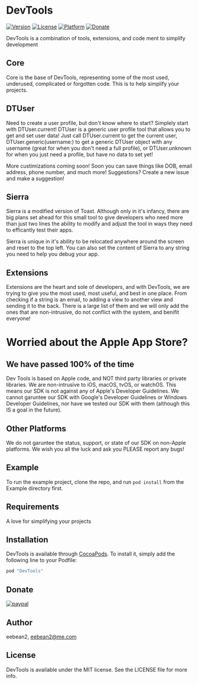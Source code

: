 # DevTools

[![Version](https://img.shields.io/cocoapods/v/DevTools.svg?style=flat)](http://cocoapods.org/pods/DevTools)
[![License](https://img.shields.io/cocoapods/l/DevTools.svg?style=flat)](http://cocoapods.org/pods/DevTools)
[![Platform](https://img.shields.io/cocoapods/p/DevTools.svg?style=flat)](http://cocoapods.org/pods/DevTools)
[![Donate](https://img.shields.io/badge/Donate-PayPal-green.svg)](AFQ67C767PDPL)

DevTools is a combination of tools, extensions, and code ment to simplify development

## Core

Core is the base of DevTools, representing some of the most used, underused, complicated or forgotten code. This is to help simplify your projects.

## DTUser

Need to create a user profile, but don't know where to start? Simplely start with DTUser.current! DTUser is a generic user profile tool that allows you to get and set user data! Just call DTUser.current to get the current user, DTUser.generic(username:) to get a generic DTUser object with any username (great for when you don't need a full profile), or DTUser.unknown for when you just need a profile, but have no data to set yet!

More custimizations coming soon! Soon you can save things like DOB, email address, phone number, and much more! Suggestions? Create a new issue and make a suggestion!

## Sierra

Sierra is a modified version of Toast. Although only in it's infancy, there are big plans set ahead for this small tool to give developers who need more than just two lines the ability to modify and adjust the tool in ways they need to efficantly test their apps.

Sierra is unique in it's ability to be relocated anywhere around the screen and reset to the top left. You can also set the content of Sierra to any string you need to help you debug your app.

## Extensions

Extensions are the heart and sole of developers, and with DevTools, we are trying to give you the most used, most useful, and best in one place. From checking if a string is an email, to adding a view to another view and sending it to the back. There is a large list of them and we will only add the ones that are non-intrusive, do not conflict with the system, and benifit everyone!

# Worried about the Apple App Store?

## We have passed 100% of the time

Dev Tools is based on Apple code, and NOT third party libraries or private libraries. We are non-intrusive to iOS, macOS, tvOS, or watchOS. This means our SDK is not against any of Apple's Developer Guidelines. We cannot garuntee our SDK with Google's Developer Guidelines or Windows Developer Guidelines, nor have we tested our SDK with them (although this IS a goal in the future).

## Other Platforms

We do not garuntee the status, support, or state of our SDK on non-Apple platforms. We wish you all the luck and ask you PLEASE report any bugs!

## Example

To run the example project, clone the repo, and run `pod install` from the Example directory first.

## Requirements

A love for simplifying your projects

## Installation

DevTools is available through [CocoaPods](http://cocoapods.org). To install
it, simply add the following line to your Podfile:

```ruby
pod "DevTools"
```

## Donate

[![paypal](https://www.paypalobjects.com/en_US/i/btn/btn_donateCC_LG.gif)](AFQ67C767PDPL)

## Author

eebean2, eebean2@me.com

## License

DevTools is available under the MIT license. See the LICENSE file for more info.
